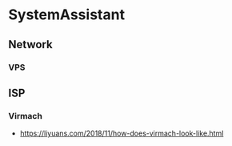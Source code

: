 # SystemAssistant
## Network
### VPS

## ISP
### Virmach
  - https://liyuans.com/2018/11/how-does-virmach-look-like.html
